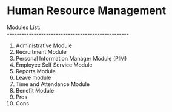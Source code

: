 # Human Resource Management<br/>
Modules List: <br/>
--------------------------------------------------<br/>
1. Administrative Module <br/>
2. Recruitment Module <br/>
3. Personal Information Manager Module (PIM)<br/>
4. Employee Self Service Module<br/>
5. Reports Module<br/>
6. Leave module <br/>
7. Time and Attendance Module <br/>
8. Benefit Module<br/>
9. Pros <br/>
10. Cons
